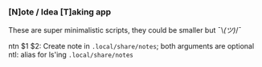 ### [N]ote / Idea [T]aking app

These are super minimalistic scripts, they could be smaller but ¯\\_(ツ)_/¯

ntn $1 $2: Create note in `.local/share/notes`; both arguments are optional
ntl: alias for ls'ing `.local/share/notes`
